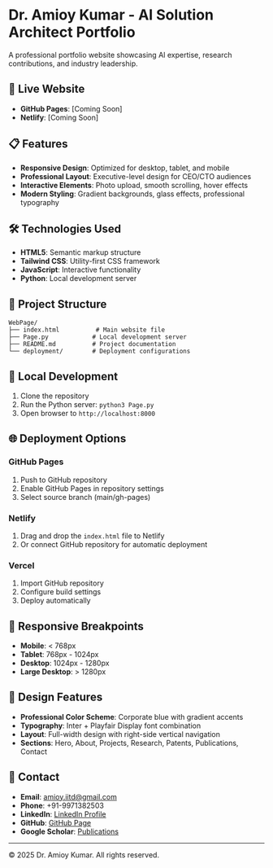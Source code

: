 # Dr. Amioy Kumar - AI Solution Architect Portfolio

A professional portfolio website showcasing AI expertise, research contributions, and industry leadership.

## 🚀 Live Website
- **GitHub Pages**: [Coming Soon]
- **Netlify**: [Coming Soon]

## 📋 Features
- **Responsive Design**: Optimized for desktop, tablet, and mobile
- **Professional Layout**: Executive-level design for CEO/CTO audiences
- **Interactive Elements**: Photo upload, smooth scrolling, hover effects
- **Modern Styling**: Gradient backgrounds, glass effects, professional typography

## 🛠️ Technologies Used
- **HTML5**: Semantic markup structure
- **Tailwind CSS**: Utility-first CSS framework
- **JavaScript**: Interactive functionality
- **Python**: Local development server

## 📁 Project Structure
```
WebPage/
├── index.html          # Main website file
├── Page.py            # Local development server
├── README.md          # Project documentation
└── deployment/        # Deployment configurations
```

## 🔧 Local Development
1. Clone the repository
2. Run the Python server: `python3 Page.py`
3. Open browser to `http://localhost:8000`

## 🌐 Deployment Options

### GitHub Pages
1. Push to GitHub repository
2. Enable GitHub Pages in repository settings
3. Select source branch (main/gh-pages)

### Netlify
1. Drag and drop the `index.html` file to Netlify
2. Or connect GitHub repository for automatic deployment

### Vercel
1. Import GitHub repository
2. Configure build settings
3. Deploy automatically

## 📱 Responsive Breakpoints
- **Mobile**: < 768px
- **Tablet**: 768px - 1024px
- **Desktop**: 1024px - 1280px
- **Large Desktop**: > 1280px

## 🎨 Design Features
- **Professional Color Scheme**: Corporate blue with gradient accents
- **Typography**: Inter + Playfair Display font combination
- **Layout**: Full-width design with right-side vertical navigation
- **Sections**: Hero, About, Projects, Research, Patents, Publications, Contact

## 📧 Contact
- **Email**: amioy.iitd@gmail.com
- **Phone**: +91-9971382503
- **LinkedIn**: [LinkedIn Profile](https://www.linkedin.com/in/amioykr/)
- **GitHub**: [GitHub Page](https://github.com/amioykr82)
- **Google Scholar**: [Publications](https://scholar.google.com/citations?hl=en&user=F5pQFrUAAAAJ)

---
© 2025 Dr. Amioy Kumar. All rights reserved.
